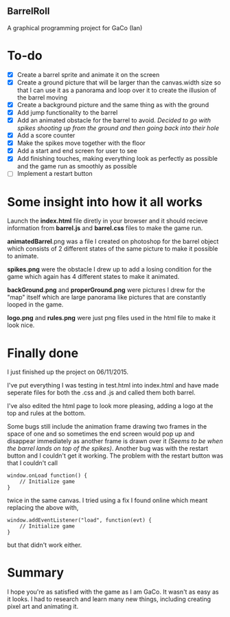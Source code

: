 ## BarrelRoll
A graphical programming project for GaCo (Ian)

# To-do
- [x] Create a barrel sprite and animate it on the screen
- [x] Create a ground picture that will be larger than the canvas.width size so that I can use it as a panorama and loop over it to create the illusion of the barrel moving
- [x] Create a background picture and the same thing as with the ground
- [x] Add jump functionality to the barrel
- [x] Add an animated obstacle for the barrel to avoid. *Decided to go with spikes shooting up from the ground and then going back into their hole*
- [x] Add a score counter
- [x] Make the spikes move together with the floor
- [x] Add a start and end screen for user to see
- [x] Add finishing touches, making everything look as perfectly as possible and the game run as smoothly as possible
- [ ] Implement a restart button

# Some insight into how it all works
Launch the **index.html** file diretly in your browser and it should recieve information from **barrel.js** and **barrel.css** files to make the game run.

**animatedBarrel**.png was a file I created on photoshop for the barrel object which consists of 2 different states of the same picture to make it possible to animate.

**spikes.png** were the obstacle I drew up to add a losing condition for the game which again has 4 different states to make it animated.

**backGround.png** and **properGround.png** were pictures I drew for the "map" itself which are large panorama like pictures that are constantly looped in the game.

**logo.png** and **rules.png** were just png files used in the html file to make it look nice.

# Finally done
I just finished up the project on 06/11/2015.

I've put everything I was testing in test.html into index.html and have made
seperate files for both the .css and .js and called them both barrel.

I've also edited the html page to look more pleasing, adding a logo at the top
and rules at the bottom. 

Some bugs still include the animation frame drawing two frames in the space of one and so sometimes the end screen would pop up and disappear immediately as another frame is drawn over it *(Seems to be when the barrel lands on top of the spikes)*. Another bug was with the restart button and I couldn't get it working.
The problem with the restart button was that I couldn't call 

```
window.onLoad function() {
    // Initialize game
}
```

twice in the same canvas. I tried using a fix I found online which meant replacing the above with, 

```
window.addEventListener("load", function(evt) {
    // Initialize game
}
```

but that didn't work either.

# Summary
I hope you're as satisfied with the game as I am GaCo. It wasn't as easy as it looks. I had to research and learn many new things, including creating pixel art and animating it.